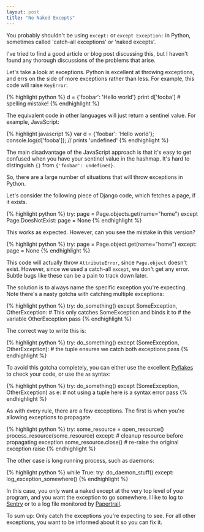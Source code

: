 ```yaml
--- 
layout: post
title: "No Naked Excepts"
---
```


You probably shouldn't be using `except:` or `except Exception:` in
Python, sometimes called 'catch-all exceptions' or 'naked excepts'.

I've tried to find a good article or blog post discussing this, but I
haven't found any thorough discussions of the problems that arise.

Let's take a look at exceptions. Python is excellent at throwing
exceptions, and errs on the side of more exceptions rather than
less. For example, this code will raise `KeyError`:

{% highlight python %}
d = {'foobar': 'Hello world'}
print d['fooba'] # spelling mistake!
{% endhighlight %}

The equivalent code in other languages will just return a sentinel
value. For example, JavaScript:

{% highlight javascript %}
var d = {'foobar': 'Hello world'};
console.log(d['fooba']); // prints 'undefined'
{% endhighlight %}

The main disadvantage of the JavaScript approach is that it's easy to
get confused when you have your sentinel value in the hashmap. It's
hard to distinguish `{}` from `{'foobar': undefined}`.

So, there are a large number of situations that will throw exceptions
in Python.

Let's consider the following piece of Django code, which fetches a
page, if it exists.

{% highlight python %}
try:
    page = Page.objects.get(name="home")
except Page.DoesNotExist:
    page = None
{% endhighlight %}

This works as expected. However, can you see the mistake in this
version?

{% highlight python %}
try:
    page = Page.object.get(name="home")
except:
    page = None
{% endhighlight %}

This code will actually throw `AttributeError`, since `Page.object`
doesn't exist. However, since we used a catch-all `except`, we don't
get any error. Subtle bugs like these can be a pain to track down
later.

The solution is to always name the specific exception you're
expecting. Note there's a nasty gotcha with catching multiple
exceptions:

{% highlight python %}
try:
    do_something()
except SomeException, OtherException:
    # This only catches SomeException and binds it to
    # the variable OtherException
    pass
{% endhighlight %}

The correct way to write this is:

{% highlight python %}
try:
    do_something()
except (SomeException, OtherException):
    # the tuple ensures we catch both exceptions
    pass
{% endhighlight %}

To avoid this gotcha completely, you can either use the excellent
[Pyflakes](https://pypi.python.org/pypi/pyflakes) to check your code,
or use the `as` syntax:

{% highlight python %}
try:
    do_something()
except (SomeException, OtherException) as e:
    # not using a tuple here is a syntax error
    pass
{% endhighlight %}

As with every rule, there are a few exceptions. The first is when
you're allowing exceptions to propagate.

{% highlight python %}
try:
    some_resource = open_resource()
    process_resource(some_resource)
except:
    # cleanup resource before propagating exception
    some_resource.close()
    # re-raise the original exception
    raise
{% endhighlight %}

The other case is long running process, such as daemons:

{% highlight python %}
while True:
    try:
        do_daemon_stuff()
    except:
        log_exception_somewhere()
{% endhighlight %}

In this case, you only want a naked except at the very top level of
your program, and you want the exception to go somewhere. I like to
log to [Sentry](https://getsentry.com/) or to a log file monitored by
[Papertrail](https://papertrailapp.com/|Papertrail).

To sum up: Only catch the exceptions you're expecting to see. For all
other exceptions, you want to be informed about it so you can fix it.
